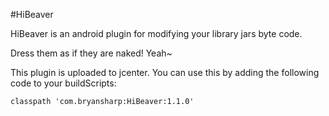 #HiBeaver

HiBeaver is an android plugin for modifying your library jars byte code.

Dress them as if they are naked! Yeah~

This plugin is uploaded to jcenter. You can use this by adding the following code to your buildScripts:

    classpath 'com.bryansharp:HiBeaver:1.1.0'